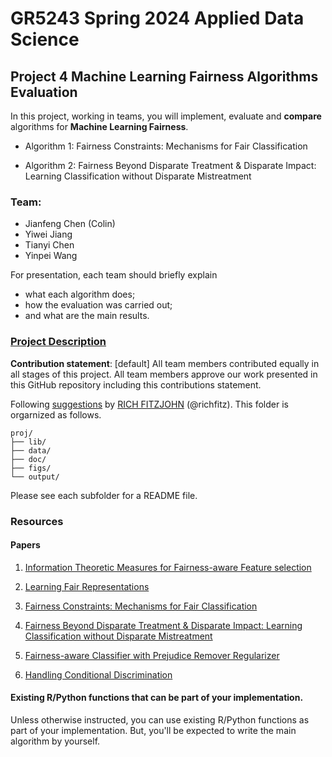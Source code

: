 # GR5243 Spring 2024 Applied Data Science
## Project 4 Machine Learning Fairness Algorithms Evaluation

In this project, working in teams, you will implement, evaluate and **compare** algorithms for **Machine Learning Fairness**.

   - Algorithm 1: Fairness Constraints: Mechanisms for Fair Classification
   
   - Algorithm 2: Fairness Beyond Disparate Treatment & Disparate Impact: Learning Classification without Disparate Mistreatment


### Team:
   - Jianfeng Chen (Colin)
   - Yiwei Jiang
   - Tianyi Chen
   - Yinpei Wang

For presentation, each team should briefly explain 

+ what each algorithm does;
+ how the evaluation was carried out; 
+ and what are the main results. 

### [Project Description](doc/project4_desc.md)

**Contribution statement**: [default] All team members contributed equally in all stages of this project. All team members approve our work presented in this GitHub repository including this contributions statement. 

Following [suggestions](http://nicercode.github.io/blog/2013-04-05-projects/) by [RICH FITZJOHN](http://nicercode.github.io/about/#Team) (@richfitz). This folder is orgarnized as follows.

```
proj/
├── lib/
├── data/
├── doc/
├── figs/
└── output/
```

Please see each subfolder for a README file.

### Resources

#### Papers

1. [Information Theoretic Measures for Fairness-aware Feature selection](https://arxiv.org/abs/2106.00772)

2. [Learning Fair Representations](http://proceedings.mlr.press/v28/zemel13.html)

3. [Fairness Constraints: Mechanisms for Fair Classification](https://arxiv.org/abs/1507.05259)

4. [Fairness Beyond Disparate Treatment & Disparate Impact: Learning Classification without Disparate Mistreatment](https://arxiv.org/abs/1610.08452)

5. [Fairness-aware Classifier with Prejudice Remover Regularizer](https://www.kamishima.net/archive/2012-p-ecmlpkdd-print.pdf)
   
6. [Handling Conditional Discrimination](https://ieeexplore.ieee.org/stamp/stamp.jsp?tp=&arnumber=6137304)

#### Existing R/Python functions that can be part of your implementation. 

Unless otherwise instructed, you can use existing R/Python functions as part of your implementation. But, you'll be expected to write the main algorithm by yourself.

